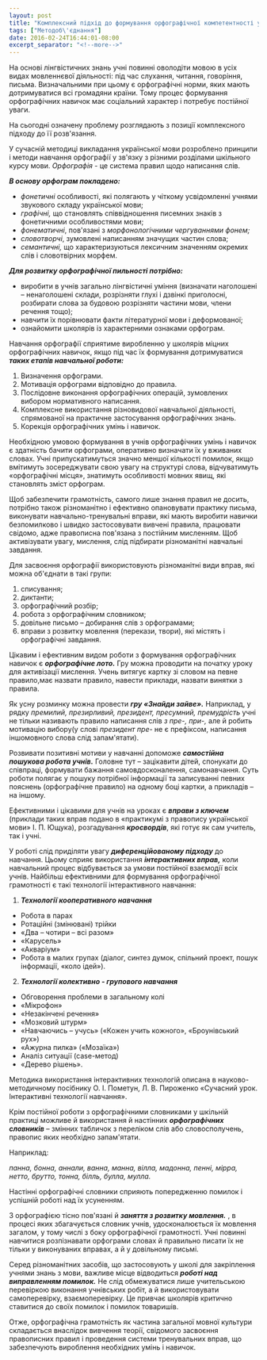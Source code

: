 ```yaml
---
layout: post
title: "Комплексний підхід до формування орфографічної компетентності учнів"
tags: ["Методоб\'єднання"]
date: 2016-02-24T16:44:01-08:00
excerpt_separator: "<!--more-->"
---
```


На основі лінгвістичних знань учні повинні оволодіти мовою в усіх видах
мовленнєвої діяльності: під час слухання, читання, говоріння, письма.
Визначальними при цьому є орфографічні норми, яких мають дотримуватися
всі громадяни країни. Тому процес формування орфографічних навичок має
соціальний характер і потребує постійної уваги.

<!--more-->

На сьогодні означену проблему розглядають з позиції комплексного підходу
до її розв'язання.

У сучасній методиці викладання української мови розроблено принципи і
методи навчання орфографії у зв'язку з різними розділами шкільного курсу
мови. *Орфографія* - це система правил щодо написання слів.

***В основу орфограм покладено:***

-   *фонетичні* особливості, які полягають у чіткому усвідомленні учнями
    звукового складу української мови;
-   *графічні,* що становлять співвідношення писемних знаків з
    фонетичними особливостями мови;
-   *фонематичні*, пов'язані з *морфонологічними чергуваннями фонем;*
-   *словотворчі*, зумовлені написанням значущих частин слова;
-   *семантичні,* що характеризуються лексичним значенням окремих слів і
    словотвірних морфем.

***Для розвитку орфографічної пильності потрібно:***

-   виробити в учнів загально лінгвістичні уміння (визначати наголошені
    – ненаголошені склади, розрізняти глухі і дзвінкі приголосні,
    розбирати слова за будовою розрізняти частини мови, члени речення
    тощо);
-   навчити їх порівнювати факти літературної мови і деформованої;
-   ознайомити школярів із характерними ознаками орфограм.

Навчання орфографії сприятиме виробленню у школярів міцних орфографічних
навичок, якщо під час їх формування дотримуватися ***таких етапів
навчальної роботи:***

1.  Визначення орфограми.
2.  Мотивація орфограми відповідно до правила.
3.  Послідовне виконання орфографічних операцій, зумовлених вибором
    нормативного написання.
4.  Комплексне використання різновидової навчальної діяльності,
    спрямованої на практичне застосування орфографічних знань.
5.  Корекція орфографічних умінь і навичок.

Необхідною умовою формування в учнів орфографічних умінь і навичок є
здатність бачити орфограми, оперативно визначати їх у вживаних словах.
Учні припускатимуться значно меншої кількості помилок, якщо вмітимуть
зосереджувати свою увагу на структурі слова, відчуватимуть «орфографічні
місця», знатимуть особливості мовних явищ, які становлять зміст
орфограм.

Щоб забезпечити грамотність, самого лише знання правил не досить,
потрібно також різноманітно і ефективно опановувати практику письма,
виконувати навчально-тренувальні вправи, які мають виробити навички
безпомилково і швидко застосовувати вивчені правила, працювати свідомо,
адже правописна пов'язана з постійним мисленням. Щоб активізувати увагу,
мислення, слід підбирати різноманітні навчальні завдання.

Для засвоєння орфографії використовують різноманітні види вправ, які
можна об'єднати в такі групи:

1.  списування;
2.  диктанти;
3.  орфографічний розбір;
4.  робота з орфографічним словником;
5.  довільне письмо – добирання слів з орфограмами;
6.  вправи з розвитку мовлення (перекази, твори), які містять і
    орфографічні завдання.

Цікавим і ефективним видом роботи з формування орфографічних навичок є
***орфографічне лото.*** Гру можна проводити на початку уроку для
активізації мислення. Учень витягує картку зі словом на певне
правило,має назвати правило, навести приклади, назвати винятки з
правила.

Як усну розминку можна провести ***гру «Знайди зайве».*** Наприклад, у
рядку *премилий, презирливий, президент, пресумний, премудрість* учні не
тільки називають правило написання слів *з пре-, при-,* але й робить
мотивацію вибору(у слові *президент пре-* не є префіксом, написання
іншомовного слова слід запам'ятати).

Розвивати позитивні мотиви у навчанні допоможе ***самостійна пошукова
робота учнів.*** Головне тут – зацікавити дітей, спонукати до співпраці,
формувати бажання самовдосконалення, самонавчання. Суть роботи полягає у
пошуку потрібної інформації та записуванні певних пояснень (орфографічне
правило) на одному боці картки, а прикладів – на іншому.

Ефективними і цікавими для учнів на уроках є ***вправи з ключем***
(приклади таких вправ подано в «практикумі з правопису української мови»
І. П. Ющука), розгадування ***кросвордів***, які готує як сам учитель,
так і учні.

У роботі слід приділяти увагу ***диференційованому підходу*** до
навчання. Цьому сприяє використання ***інтерактивних вправ,*** коли
навчальний процес відбувається за умови постійної взаємодії всіх учнів.
Найбільш ефективними для формування орфографічної грамотності є такі
технології інтерактивного навчання:

1.  ***Технології кооперативного навчання***

  -   Робота в парах
  -   Ротаційні (змінювані) трійки
  -   «Два – чотири – всі разом»
  -   «Карусель»
  -   «Акваріум»
  -   Робота в малих групах (діалог, синтез думок, спільний проект, пошук
    інформації, «коло ідей»).

2. ***Технології колективно - групового навчання***

  -   Обговорення проблеми в загальному колі
  -   «Мікрофон»
  -   «Незакінчені речення»
  -   «Мозковий штурм»
  -   «Навчаючись – учусь» («Кожен учить кожного», «Броунівський рух»)
  -   «Ажурна пилка» («Мозаїка»)
  -   Аналіз ситуації (case-метод)
  -   «Дерево рішень».

Методика використання інтерактивних технологій описана в
науково-методичному посібнику О. І. Пометун, Л. В. Пироженко «Сучасний
урок. Інтерактивні технології навчання».

Крім постійної роботи з орфографічними словниками у шкільній практиці
можливе й використання й настінних ***орфографічних словників*** –
змінних табличок з переліком слів або словосполучень, правопис яких
необхідно запам'ятати.

Наприклад:

*панна, бонна, аннали, ванна, манна, вілла, мадонна, пенні, мірра,
нетто, брутто, тонна, білль, булла, мулла.*

Настінні орфографічні словники сприяють попередженню помилок і успішній
роботі над їх усуненням.

З орфографією тісно пов'язані й ***заняття з розвитку мовлення.*** , в
процесі яких збагачується словник учнів, удосконалюється їх мовлення
загалом, у тому числі з боку орфографічної грамотності. Учні повинні
навчитися розпізнавати орфограми словах й правильно писати їх не тільки
у виконуваних вправах, а й у довільному письмі.

Серед різноманітних засобів, що застосовують у школі для закріплення
учнями знань з мови, важливе місце відводиться ***роботі над
виправленням помилок.*** Не слід обмежуватися лише учительською
перевіркою виконання учнівських робіт, а й використовувати
самоперевірку, взаємоперевірку. Це привчає школярів критично ставитися
до своїх помилок і помилок товаришів.

Отже, орфографічна грамотність як частина загальної мовної культури
складається внаслідок вивчення теорії, свідомого засвоєння правописних
правил і проведення системи тренувальних вправ, що забезпечують
вироблення необхідних умінь і навичок.
